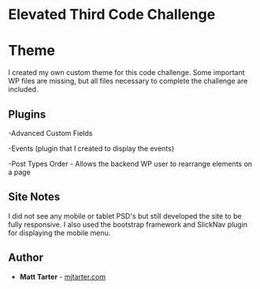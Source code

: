 # Elevated Third Code Challenge


# Theme

I created my own custom theme for this code challenge. Some important WP files are missing, but all files necessary to complete the challenge are included.

## Plugins

-Advanced Custom Fields

-Events (plugin that I created to display the events)

-Post Types Order - Allows the backend WP user to rearrange elements on a page

## Site Notes

I did not see any mobile or tablet PSD's but still developed the site to be fully responsive. I also used the bootstrap framework and SlickNav plugin for displaying the mobile menu.

## Author

* **Matt Tarter** - [mjtarter.com](http://www.mjtarter.com)